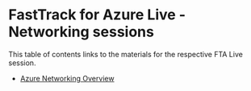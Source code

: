 # FastTrack for Azure Live - Networking sessions

This table of contents links to the materials for the respective FTA Live session.

- [Azure Networking Overview](./networking-overview/readme.md)
